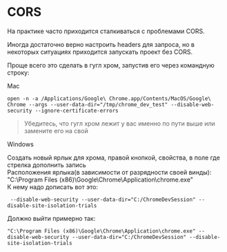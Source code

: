 # CORS

На практике часто приходится сталкиваться с проблемами CORS.

Иногда достаточно верно настроить headers для запроса, но в некоторых ситуациях приходится запускать проект без CORS.

Проще всего это сделать в гугл хром, запустив его через командную строку:

Mac
```
open -n -a /Applications/Google\ Chrome.app/Contents/MacOS/Google\ Chrome --args --user-data-dir="/tmp/chrome_dev_test" --disable-web-security --ignore-certificate-errors
```
> Убедитесь, что гугл хром лежит у вас именно по пути выше или замените его на свой

Windows

Создать новый ярлык для хрома, правой кнопкой, свойства, в поле где стрелка дополнить запись
<br>
Расположения ярлыка(в зависимости от разрядности своей винды):<br>
"C:\Program Files (x86)\Google\Chrome\Application\chrome.exe"<br>
К нему надо дописать вот это:<br>
```
 --disable-web-security --user-data-dir="C:/ChromeDevSession" --disable-site-isolation-trials
```
Должно выйти примерно так:
```
"C:\Program Files (x86)\Google\Chrome\Application\chrome.exe" --disable-web-security --user-data-dir="C:/ChromeDevSession" --disable-site-isolation-trials
```
